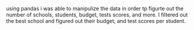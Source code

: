 using pandas i was able to manipulize the data in order tp figurte out the number of schools, students, budget, tests scores, and more. I filtered out the best school and figured out their budget, and test scores per student. 
